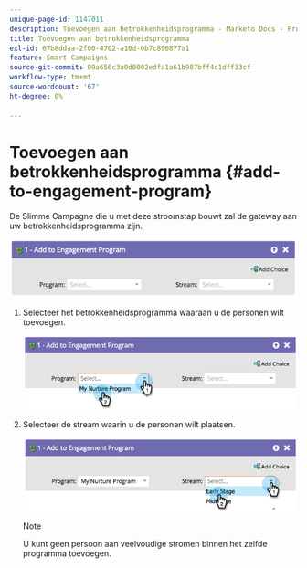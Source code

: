 ```yaml
---
unique-page-id: 1147011
description: Toevoegen aan betrokkenheidsprogramma - Marketo Docs - Productdocumentatie
title: Toevoegen aan betrokkenheidsprogramma
exl-id: 67b8ddaa-2f00-4702-a10d-0b7c896877a1
feature: Smart Campaigns
source-git-commit: 09a656c3a0d0002edfa1a61b987bff4c1dff33cf
workflow-type: tm+mt
source-wordcount: '67'
ht-degree: 0%

---
```


# Toevoegen aan betrokkenheidsprogramma {#add-to-engagement-program}

De Slimme Campagne die u met deze stroomstap bouwt zal de gateway aan uw betrokkenheidsprogramma zijn.

![](assets/add-to-engagement-program-1.png)

1. Selecteer het betrokkenheidsprogramma waaraan u de personen wilt toevoegen.

   ![](assets/add-to-engagement-program-2.png)

1. Selecteer de stream waarin u de personen wilt plaatsen.

   ![](assets/add-to-engagement-program-3.png)

   >[!NOTE]
   >
   >U kunt geen persoon aan veelvoudige stromen binnen het zelfde programma toevoegen.
